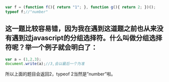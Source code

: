 

```js
var f = (function f(){ return "1"; }, function g(){ return 2; })();
typeof f;//"number"
```


## 这一题比较容易错，因为我在遇到这道题之前也从来没有遇到过javascript的分组选择符。什么叫做分组选择符呢？举一个例子就会明白了：
```js
var a = (1,2,3);
document.write(a);//3,会以最后一个为准
```
所以上面的题目会返回2，typeof 2当然是”number”啦。
